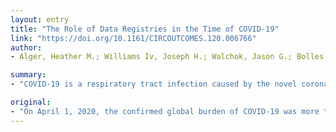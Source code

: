 ```yaml
---
layout: entry
title: "The Role of Data Registries in the Time of COVID-19"
link: "https://doi.org/10.1161/CIRCOUTCOMES.120.006766"
author:
- Alger, Heather M.; Williams Iv, Joseph H.; Walchok, Jason G.; Bolles, Michele M.; Fonarow, Gregg C.; Rutan, Christine

summary:
- "COVID-19 is a respiratory tract infection caused by the novel coronavirus. In the United States, 116 million adults have hypertension, 26 million US adults have diabetes mellitus. Those with preexisting conditions also had higher CRFs. The incidence of the disease continues to increase despite calls for social distancing and containment. On April 1, 2020, the confirmed global burden was more than 900,000 with 46,413 deaths."

original:
- "On April 1, 2020, the confirmed global burden of COVID-19 was more than 900,000 with 46,413 deaths. Despite worldwide calls for social distancing and containment, the incidence of the disease continues to increase. COVID-19 is a respiratory tract infection caused by the novel coronavirus (SARS-CoV2). Preliminary analyses from the Chinese Center for Disease Control and Prevention indicated an overall case fatality rate (CFR) of 2.3%; however the CFR was higher in older adults (14.8% in those 80+/- years) and 49% of all critical cases. Those with preexisting conditions (cardiovascular disease (CVD), diabetes, chronic respiratory disease, hypertension, and cancer) also had higher CRFs. In the United States, 116 million adults have hypertension, 26 million US adults have diabetes mellitus, 9% have preexisting CVD and may therefore be at greater risk of complications or adverse health outcomes from COVID-19 infection."
---
```


